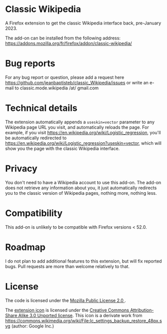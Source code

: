 # Classic Wikipedia
A Firefox extension to get the classic Wikipedia interface back, pre-January 2023. 

The add-on can be installed from the following address: https://addons.mozilla.org/fr/firefox/addon/classic-wikipedia/

# Bug reports
For any bug report or question, please add a request here https://github.com/jeanbaptisteb/classic_Wikipedia/issues or write an e-mail to classic.mode.wikipedia /at/ gmail.com

# Technical details
The extension automatically appends a `useskin=vector` parameter to any Wikipedia page URL you visit, and automatically reloads the page. For example, if you visit https://en.wikipedia.org/wiki/Logistic_regression, you'll be automatically redirected to https://en.wikipedia.org/wiki/Logistic_regression?useskin=vector, which will show you the page with the classic Wikipedia interface.

# Privacy
You don't need to have a Wikipedia account to use this add-on. The add-on does not retrieve any information about you, it just automatically redirects you to the classic version of Wikipedia pages, nothing more, nothing less. 

# Compatibility
This add-on is unlikely to be compatible with Firefox versions < 52.0.

# Roadmap
I do not plan to add additional features to this extension, but will fix reported bugs. Pull requests are more than welcome relatively to that.

# License
The code is licensed under the [ Mozilla Public License 2.0 ](https://www.mozilla.org/en-US/MPL/2.0/).

The [extension icon](https://github.com/jeanbaptisteb/classic_Wikipedia/blob/main/back.svg) is licensed under the [Creative Commons Attribution-Share Alike 3.0 Unported license](https://creativecommons.org/licenses/by-sa/3.0/deed.en). This icon is a derivate work from https://commons.wikimedia.org/wiki/File:Ic_settings_backup_restore_48px.svg (author: Google Inc.)
